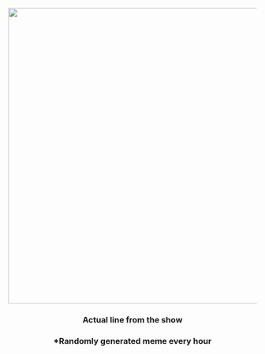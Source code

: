 <p align="center">
        <img src="https://i.redd.it/zkzkltgypl491.jpg" width="600" height="600">
        </p>
        <h3 align="center">Actual line from the show</h3>
        <h3 align="center">*Randomly generated meme every hour</h3>
    
